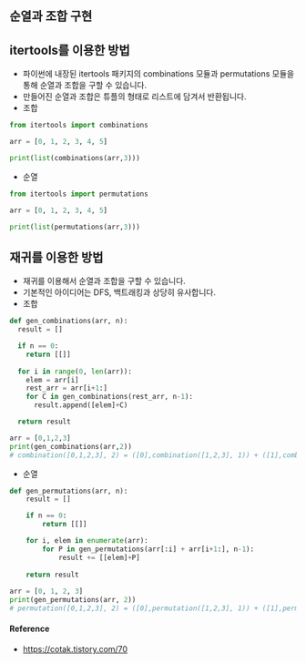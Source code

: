 ## 순열과 조합 구현

## itertools를 이용한 방법
- 파이썬에 내장된 itertools 패키지의 combinations 모듈과 permutations 모듈을 통해 순열과 조합을 구할 수 있습니다.
- 만들어진 순열과 조합은 튜플의 형태로 리스트에 담겨서 반환됩니다.
- 조합
```python
from itertools import combinations

arr = [0, 1, 2, 3, 4, 5]

print(list(combinations(arr,3)))
```
- 순열
```python
from itertools import permutations

arr = [0, 1, 2, 3, 4, 5]

print(list(permutations(arr,3)))
```

## 재귀를 이용한 방법
- 재귀를 이용해서 순열과 조합을 구할 수 있습니다.
- 기본적인 아이디어는 DFS, 백트래킹과 상당히 유사합니다.
- 조합
```python
def gen_combinations(arr, n):
  result = []

  if n == 0:
    return [[]]
  
  for i in range(0, len(arr)):
    elem = arr[i]
    rest_arr = arr[i+1:]
    for C in gen_combinations(rest_arr, n-1):
      result.append([elem]+C)

  return result

arr = [0,1,2,3]
print(gen_combinations(arr,2))
# combination([0,1,2,3], 2) = ([0],combination([1,2,3], 1)) + ([1],combination([2,3], 1)) + ([2],combination([3], 1)))
```

- 순열
```python
def gen_permutations(arr, n):
    result = []

    if n == 0:
        return [[]]

    for i, elem in enumerate(arr): 
        for P in gen_permutations(arr[:i] + arr[i+1:], n-1):
            result += [[elem]+P]
              
    return result
    
arr = [0, 1, 2, 3]
print(gen_permutations(arr, 2))
# permutation([0,1,2,3], 2) = ([0],permutation([1,2,3], 1)) + ([1],permutation([0,2,3], 1)) + ([2],permutation([0,1,3], 1))+ ([3],permutation([0,1,2], 1))
```

#### Reference
- https://cotak.tistory.com/70
